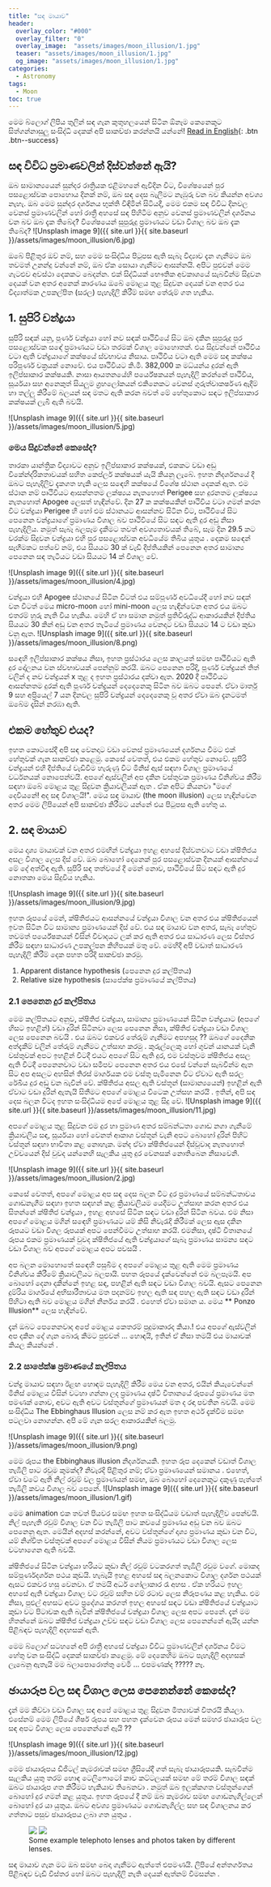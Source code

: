 ```yaml
---
title: "සඳ මායාව"
header:
  overlay_color: "#000"
  overlay_filter: "0"
  overlay_image:  "assets/images/moon_illusion/1.jpg"
  teaser: "assets/images/moon_illusion/1.jpg"
  og_image: "assets/images/moon_illusion/1.jpg"
categories:
  - Astronomy
tags:
  - Moon
toc: true
---
```

මෙම බ්ලොග් ලිපිය තුලින් සඳ ගැන කුතුහලයෙන් සිටින ඕනෑම කෙනෙකුට  සිත්ගන්නාසුලු සංසිද්ධි දෙකක් අපි සාකච්ඡා කරන්නයි යන්නේ!
[Read in English](/astronomy/Moon_illusion/){: .btn .btn--success}

## සඳ විවිධ ප්‍රමාණවලින් දිස්වන්නේ ඇයි?
ඔබ සාමාන්‍යයෙන් සුන්දර රාත්‍රියක එළිමහනේ ඇවිදින විට, විශේෂයෙන් පුර පසළොස්වක පොහොය දිනක්  නම්, ඔබ සඳ දෙස බැලීමට නැඹුරු වන බව කියන්න අවශ්‍ය නැහැ. ඔබ මෙම සුන්දර දර්ශනය භුක්ති විඳිමින් සිටියදී, මෙම එකම සඳ විවිධ දිනවල  වෙනස් ප්‍රමාණවලින් හෝ රාත්‍රී අහසේ සඳ පිහිටීම අනුව වෙනස් ප්‍රමාණවලින් දර්ශනය වන බව ඔබ දැක තිබේද?  විශේෂයෙන්  සුපුරුදු ප්‍රමාණයට වඩා විශාල බව ඔබ දැක තිබේද?
![Unsplash image 9]({{ site.url }}{{ site.baseurl }}/assets/images/moon_illusion/6.jpg)

ඔබේ පිළිතුර ඔව් නම්, සහ මෙම සංසිද්ධිය පිටුපස ඇති සැබෑ විද්‍යාව දැන ගැනීමට ඔබ තවමත් උනන්දු වන්නේ නම්, ඔබ ඒක සොයා ගැනීමට ආසන්නයි. අපිට පුළුවන් මෙම ගැටළුව අවස්ථා දෙකකට බෙදන්න. එක් සිද්ධියක් භෞතික අවකාශයේ සැබවින්ම සිදුවන දෙයක් වන අතර අනෙක් කාරණය ඔබේ මොළය තුළ සිදුවන දෙයක් වන අතර එය  විද්‍යාත්මක උපකල්පිත (සරල) පැහැදිලි කිරීම් සමඟ තේරුම් ගත හැකිය.

## 1. සුපිරි චන්ද්‍රයා
සුපිරි සඳක් යනු, පූර්ණ චන්ද්‍රයා හෝ නව සඳක්  පෘථිවියේ සිට ඔබ දකින සුපුරුදු පුර පසළොස්වක සඳේ  ප්‍රමාණයට වඩා තරමක් විශාල මොහොතක්. එය සිදුවන්නේ පෘථිවිය වටා ඇති චන්ද්‍රයාගේ කක්ෂයේ ස්වභාවය නිසාය. පෘථිවිය වටා ඇති මෙම සඳ කක්ෂය පරිපූර්ණ චක්‍රයක් නොවේ. එය පෘථිවියට කි.මී. 382,000 ක මධ්යන්ය දුරක් ඇති ඉලිප්සාකාර කක්ෂයකි. නාසා ආයතනයේහි පර්යේෂකයන් පැහැදිලි කරන්නේ පෘථිවිය, සූර්යයා සහ අනෙකුත් සියලුම ග්‍රහලෝකයන් එකිනෙකට වෙනස් ගුරුත්වාකර්ෂණ ඇදීම් හා තල්ලු කිරීමේ බලයන් සඳ මතට ඇති කරන බවත් මේ හේතුකොට සඳට ඉලිප්සාකාර කක්ෂයක්  ලැබී ඇති බවයි.

![Unsplash image 9]({{ site.url }}{{ site.baseurl }}/assets/images/moon_illusion/5.jpg)

### මෙය සිදුවන්නේ කෙසේද? 

තාරකා යාන්ත්‍රික විද්‍යාවට අනුව ඉලිප්සාකාර කක්ෂයක්, එකකට වඩා අඩු විකේන්ද්රිකතාවයක් සහිත කෙප්ලර් කක්ෂයක් යැයි කියනු ලැබේ. ඉහත නිදර්ශනයේ දී ඔබට පැහැදිලිව දැකගත හැකි ලෙස  සඳෙහි කක්ෂයේ විශේෂ ස්ථාන දෙකක් ඇත. එම ස්ථාන නම් පෘථිවියට ආසන්නතම ලක්ෂ්‍යය නැතහොත් Perigee සහ දුරනතම ලක්ෂ්‍යය  නැතහොත්  Apogee ලෙසත් හැඳින්වේ. දින 27 ක කක්ෂයකින් පෘථිවිය වටා ගමන් කරන විට චන්ද්‍රයා Perigee හි හෝ එම ස්ථානයට ආසන්නව සිටින විට, පෘථිවියේ සිට පෙනෙන චන්ද්‍රයාගේ ප්‍රමාණය විශාල බව පෘථිවියේ සිට සඳට ඇති දුර අඩු නිසා පැහැදිලිය. නමුත් සැබෑ බලපෑම දැකීමට තවත් අවශ්‍යතාවයක් තිබේ, සෑම දින 29.5 කට වරක්ම සිදුවන චන්ද්‍රයා එහි  පුර පසළොස්වක අවධියේම තිබිය යුතුය . දෙකම සඳෙන් සෑහීමකට පත්වේ නම්, එය සියයට 30 ක් වැඩි දීප්තියකින් පෙනෙන  අතර සාමාන්‍ය පෙනෙන සඳ තැටියට වඩා සියයට 14 ක් විශාල වේ.

![Unsplash image 9]({{ site.url }}{{ site.baseurl }}/assets/images/moon_illusion/4.jpg)

චන්ද්‍රයා එහි Apogee ස්ථානයේ සිටින විටත් එය සම්පූර්ණ අවධියේදී හෝ නව සඳක් වන විටත් මෙය micro-moon හෝ mini-moon ලෙස හැඳින්වෙන අතර එය ඔබට එතරම් හුරු නැති විය හැකිය.  මෙහි ඒ හා සමාන නමුත් ප්‍රතිවිරුද්ධ ආකාරයකින් දීප්තිය සියයට 30 කින් අඩු වන අතර තැටියේ ප්‍රමාණය වෙනදාට වඩා සියයට 14 ට වඩා කුඩා වනු ඇත.
![Unsplash image 9]({{ site.url }}{{ site.baseurl }}/assets/images/moon_illusion/8.png)

සඳෙහි ඉලිප්සාකාර කක්ෂය නිසා, ඉහත ප්‍රස්ථාරය ලෙස  කාලයත් සමඟ  පෘථිවියට ඇති දුර දෝලනය වන ස්වභාවයක් පෙන්නුම් කරයි. ඔබට පෙනෙන පරිදි, පූර්ණ චන්ද්‍රයන් තිත් වලින් ද නව චන්ද්‍රයන් x තුළ ද  ඉහත ප්‍රස්ථාරය දක්වා ඇත. 2020 දී පෘථිවියට ආසන්නතම දුරක් ඇති පූර්ණ චන්ද්‍රයන් දෙදෙනෙකු සිටින බව ඔබට පෙනේ. ඒවා මාර්තු 9 සහ අප්‍රියෙල් 7 යන දිනවල සුපිරි චන්ද්‍රයන් දෙදෙනෙකු වූ අතර ඒවා ඔබ දැනටමත් ඔබේම දෑසින් නරඹා ඇති.

## එකම හේතුව එයද?

ඉහත කොටසේදී අපි සඳ වෙනදාට වඩා වෙනස් ප්‍රමාණයෙන් දර්ශනය වීමට එක් හේතුවක් ගැන සාකච්ඡා කළෙමු. කෙසේ වෙතත්, එය එකම හේතුව නොවේ. සුපිරි චන්ද්‍රයන් එහි දීප්තියේ වැඩිවීම හැරුණු විට මිනිස් ඇස් සඳහා විශාල ප්‍රමාණයේ වර්ධනයක් නොපෙන්වයි.  අපගේ ඇස්වලින් අප දකින වස්තුවක ප්‍රමාණය විනිශ්චය කිරීම සඳහා ඔබේ මොළය තුළ සිදුවන ක්‍රියාවලියක් ඇත .  ඒක අපිට කියනවා "මගේ දෙවියනේ! අද  සඳ විශාලයි!". මෙය සඳ මායාව (the moon illusion) ලෙස හැඳින්වෙන අතර මෙම ලිපියෙන් අපි සාකච්ඡා කිරීමට යන්නේ එය පිටුපස ඇති හේතු ය.

## 2. සඳ මායාව

මෙය දෘශ්‍ය මායාවක් වන අතර එමඟින් චන්ද්‍රයා ඉහළ අහසේ දිස්වනවාට වඩා ක්ෂිතිජය අසල විශාල ලෙස දිස් වේ. ඔබ බොහෝ දෙනෙක් පුර පසළොස්වක දිනයක් ආසන්නයේ මේ දේ අත්විඳ ඇති. සුපිරි සඳ තත්වයේ දී මෙන් නොව, පෘථිවියේ සිට සඳට ඇති දුර නොතකා මෙය සිදුවිය හැකිය.

![Unsplash image 9]({{ site.url }}{{ site.baseurl }}/assets/images/moon_illusion/9.jpg)

ඉහත රූපයේ මෙන්, ක්ෂිතිජයට ආසන්නයේ චන්ද්‍රයා විශාල වන අතර එය ක්ෂිතිජයෙන් ඉවත සිටින විට සාමාන්‍ය ප්‍රමාණයෙන් දිස් වේ. එය සඳ මායාව වන අතර, සැබෑ හේතුව තවමත් පර්යේෂකයන් විසින් විවාදයට ලක් කර ඇති අතර එය සාධාරණ ලෙස විස්තර කිරීම සඳහා සාධාරණ උපකල්පන කිහිපයක් මතු වේ. මෙහිදී අපි වඩාත් සාධාරණ පැහැදිලි කිරීම් දෙක පහත පරිදි සාකච්ඡා කරමු.
1. Apparent distance hypothesis (පෙනෙන දුර කල්පිතය)
2. Relative size hypothesis (සාපේක්ෂ ප්‍රමාණයේ කල්පිතය)

### 2.1 පෙනෙන දුර කල්පිතය

මෙම කල්පිතයට අනුව, ක්ෂිතිජ චන්ද්‍රයා,  සාමාන්‍ය ප්‍රමාණයෙන් සිටින චන්ද්‍රයාට (අපගේ හිසට ඉහළින්) වඩා දුරින් සිටිනවා ලෙස පෙනෙන නිසා, ක්ෂිතිජ චන්ද්‍රයා වඩා විශාල ලෙස පෙනෙන බවයි . එය ඔබට  එකවර තේරුම් ගැනීමට අපහසුද ??  ඔබගේ දෛනික අත්දැකීම් වලින් තේරුම් ගැනීමට උත්සාහ කරමු . කුරුල්ලෙකු හෝ ගුවන් යානයක් වැනි වස්තුවක් අපට ඉහළින්  විටදී  එයට අපගේ සිට  ඇති දුර, එම වස්තුවම  ක්ෂිතිජය අසල ඇති විටදී පෙනෙනවාට  වඩා සමීපව පෙනෙන අතර එය එසේ වන්නේ  සැබවින්ම  ඇත සිට අප අසලට අහසින් තිරස් මාර්ගයක  එම වස්තු පැමිනෙන විට ඒවාට ඇති සරල රේඛීය දුර අඩු වන බැවින් වේ.  ක්ෂිතිජය අසල ඇති වස්තූන් (සාමාන්‍යයෙන්) ඉහළින් ඇති ඒවාට වඩා දුරින් ඇතැයි සිතීමට අපගේ මොළය විටෙක උත්සහ කරයි  . ඉතින්, අපි සඳ දෙස බලන විටද ඉහත සංසිද්ධියම   අපේ මොළය තුළ සිදු වේ.
![Unsplash image 9]({{ site.url }}{{ site.baseurl }}/assets/images/moon_illusion/11.jpg) 

අපගේ මොළය තුළ සිදුවන එම දුර හා ප්‍රමාණ අතර සම්බන්ධතා ගොඩ නගා ගැනීමේ ක්‍රියාවලිය සඳ, සූර්යයා හෝ වෙනත් ආකාශ වස්තූන් වැනි අපට බොහෝ දුරින් පිහිට් වස්තූන් සඳහා භාවිතා කළ නොහැක. මන්ද ඒවා ක්ෂිතිජයෙන් දිස්වූවාද  නැතහොත් උච්චයෙන් දිස් වුවද  යන්නෙහි සැලකිය යුතු දුර වෙනසක් නොතිබෙන නිසාවෙනි. 

![Unsplash image 9]({{ site.url }}{{ site.baseurl }}/assets/images/moon_illusion/2.jpg) 

කෙසේ වෙතත්, අපගේ මොළය අප සඳ දෙස බලන විට දුර ප්‍රමාණයේ සම්බන්ධතාවය ගොඩනැගීම සඳහා ඉහත සඳහන් කළ ක්‍රියාවලියම යෙදීමට උත්සාහ කරන අතර එය සිතන්නේ ක්ෂිතිජ චන්ද්‍රයා ,  ඉහළ අහසේ  සිටින සඳට වඩා දුරින් සිටින බවය. එම නිසා අපගේ මොළය මගින් සඳෙහි ප්‍රමාණයට යම් කිසි නිවැරැදි කිරීමක් ලෙස ඇස දකින රූපයට වඩා විශල රූපයක් අපට පෙන්වීමට  උත්සාහ කරයි. එමනිසා, දෘෂ්ටි විතානයේ රූපය එකම ප්‍රමාණයක් වුවද ක්ෂිතිජයේ ඇති චන්ද්‍රයාගේ සැබෑ ප්‍රමාණය සාමන්‍ය සඳට වඩා විශාල බව අපගේ මොළය අපට පවසයි .

අප බලන මොහොතේ සඳෙහි පසුබිම ද අපගේ මොළය තුළ ඇති මෙම ප්‍රමාණය විනිශ්චය කිරීමේ ක්‍රියාවලියට බලපායි. පහත රූපයේ දැක්වෙන්නේ එම බලපෑමයි. අප බොහෝ දෙනා දකින්නේ ඉහළ සඳ, පහළින් ඇති සඳට වඩා විශාල බවයි. ඇසට පෙනෙන දුම්රිය මාර්ගයේ අභිසාරීතාවය මත පදනම්ව ඉහල ඇති සඳ පහල ඇති සඳට වඩා දුරින් පිහිටා ඇති බව මොළය මගින් නිර්නය කරයි . එහෙත් ඒවා සමාන ය. මෙය ** Ponzo Illusion** ලෙස හැඳින්වේ.

දැන් ඔබට පෙනෙනවාද  අපේ මොළය කෙතරම් පුදුමාකාරද කියා.! එය අපගේ ඇස්වලින් අප දකින දේ ගැන බොරු කීමට පුළුවන්  ... හොඳයි, ඉතින් ඒ නිසා තමයි එය මායාවක් කියල කියන්නේ .

### 2.2 සාපේක්ෂ ප්‍රමාණයේ කල්පිතය

චන්ද්‍ර මායාව සඳහා ඊළඟ හොඳම පැහැදිලි කිරීම මෙය වන අතර, එයින් කියැවෙන්නේ මිනිස් මොළය විසින් වටහා ගන්නා ලද ප්‍රමාණය දෘෂ්ටි විතානයේ රූපයේ ප්‍රමාණය මත පමණක් නොව, අවට ඇති අවට වස්තූන්ගේ ප්‍රමාණයන් මත ද රඳා පවතින බවයි.  මෙම  සංසිද්ධිය The Ebbinghaus Illusion ලෙස නම් කර ඇත ඉහත අර්ථ දැක්වීම සමඟ පටලවා නොගන්න. අපි මේ ගැන සරල ආකාරයකින් බලමු.

![Unsplash image 9]({{ site.url }}{{ site.baseurl }}/assets/images/moon_illusion/9.png)

මෙම රූපය the Ebbinghaus illusion නිදර්ශනයකි.  ඉහත රූප දෙකෙන් වඩාත්  විශාල තැඹිලි පාට රවුම කුමක්ද? නිවැරදි පිළිතුර නම්; ඒවා ප්‍රමාණයෙන් සමානය . එහෙත්,  ඒවා වටේ ඇති  නිල් රවුම්  වල ප්‍රමාණයන් සමඟ, ඔබ බොහෝ දෙනෙකුට දකුණු පැත්තේ තැඹිලි කවය විශාල බව පෙනේ.
![Unsplash image 9]({{ site.url }}{{ site.baseurl }}/assets/images/moon_illusion/1.gif)

මෙම animation එක තවත් පියවර සමඟ ඉහත සංසිද්ධියම වඩාත් පැහැදිලිව පෙන්වයි. නිල් පැහැති  රවුම් විශාල වන විට තැඹිලි පාට කවයේ ප්‍රමාණය අඩු වන බව ඔබට පෙනෙනු ඇත. මෙයින් අදහස් කරන්නේ, අවට වස්තූන්ගේ   දෘශ්‍ය ප්‍රමාණය කුඩා වන විට, යම් නිශ්චිත වස්තුවක් අපගේ මොළය විසින් නියම ප්‍රමාණයට වඩා විශාල ලෙස වටහාගෙන ඇති බවයි.

ක්ෂිතිජයේ සිටින චන්ද්‍රයා හරියට කුඩා නිල් රවුම් වටකරගත් තැඹිලි රවුම වගේ. මොකද  සම්පූර්ණදර්ශන පථය කුඩයි. හැබැයි ඉහළ අහසේ සඳ බලනකොට විශාල දර්ශන පථයක් ඇසට එකවර හසු වෙනවා. ඒ තමයි අර්ධ ගෝලාකාර රෑ අහස . ඒක හරියට ඉහල අහසේ ඇති චන්ද්‍රයා  විශාල වට රවුම් සහිත වම් රටාව ලෙස නිරූපණය කළ හැකිය. එම නිසා, පුළුල් අහසට අවට ප්‍රදේශය කරගත්  ඉහල අහසේ සඳට වඩා  ක්ෂිතිජයේ චන්ද්‍රයාට  කුඩා වට පිටාවක ඇති බැවින් ක්ෂිතිජයේ චන්ද්‍රයා විශාල ලෙස අපට පෙනේ. දැන් මම හිතන්නේ ඔබට ක්ෂිතිජ චන්ද්‍රයා උච්ච සඳට වඩා විශාල ලෙස පෙනෙන්නේ ඇයිද යන්න පිළිබඳව පැහැදිලි අදහසක් ඇති.

මෙම බ්ලොග් සටහනේ අපි රාත්‍රී අහසේ චන්ද්‍රයා විවිධ ප්‍රමාණවලින් දර්ශනය වීමට හේතු වන සංසිද්ධි දෙකක් සාකච්ඡා කළෙමු. මේ දෙකෙහිම ඔබට පැහැදිලි අදහසක් ලැබෙනු ඇතැයි මම බලාපොරොත්තු වෙමි ... එපමණක්ද ????? නෑ.

## ඡායාරූප වල සඳ විශාල ලෙස පෙනෙන්නේ කෙසේද?

දැන් මම කිව්වා වඩා  විශාල සඳ අපේ මොළය තුළ සිදුවන මිත්‍යාවක් විතරයි කියලා. එසේනම් මෙම ලිපියේ ශීර්ෂ රූපය සහ පහත දැක්වෙන රූපය මෙන් සමහර ඡායාරූප වල සඳ අපට විශාල ලෙස පෙනෙන්නේ ඇයි ??

![Unsplash image 9]({{ site.url }}{{ site.baseurl }}/assets/images/moon_illusion/12.jpg)

මෙම ඡායාරූපය ඩිජිටල් කැමරාවක් සමඟ ග්‍රීසියේදී ගත් සැබෑ ඡායාරූපයකි. සැබවින්ම සැලකිය යුතු තරම් හොඳ ටෙලිෆොටෝ කාච කට්ටලයක් සමඟ මේ තරම් විශාල සඳක්  ඔබට ඡායාරූප ගත කිරීමට හැකියාව තිබෙනවා . නමුත් ඔබ ඉලක්කගත වස්තූන්ගෙන් බොහෝ දුර ගමන් කළ යුතුය. ඉහත රූපයේ දී නම් ඔබ කැමරාව සමඟ ගොඩනැගිල්ලෙන් බොහෝ දුර යා යුතුය. ඔබට අවශ්‍ය ප්‍රමාණයට ගොඩනැගිල්ල සහ සඳ විශාලනය කර ගත්තාට පසුව ඡායාරූපය ලබා ගත යුතුය .

<figure class="half">
	<a href="http://placehold.it/1200x600.JPG"><img src="/assets/images/moon_illusion/13.jpg"></a>
	<a href="http://placehold.it/1200x600.jpeg"><img src="/assets/images/moon_illusion/14.jpg"></a>
	<figcaption>Some example telephoto lenses and photos taken by different lenses.</figcaption>
</figure>

සඳ මායාව ගැන මට ඔබ සමඟ බෙදා ගැනීමට ඇත්තේ එපමණයි. ලිපියේ අන්තර්ගතය පිළිබඳව වැඩි විස්තර හෝ ඔබට පැහැදිලි නැති දෙයක් ඇත්නම් විමසන්න . 
